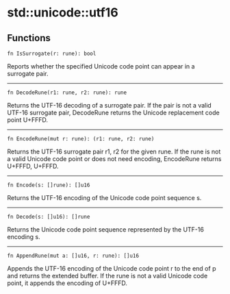 # std::unicode::utf16
## Functions
```jule
fn IsSurrogate(r: rune): bool
```
Reports whether the specified Unicode code point can appear in a surrogate pair.

---

```jule
fn DecodeRune(r1: rune, r2: rune): rune
```
Returns the UTF-16 decoding of a surrogate pair. If the pair is not a valid UTF-16 surrogate pair, DecodeRune returns the Unicode replacement code point U+FFFD.

---

```jule
fn EncodeRune(mut r: rune): (r1: rune, r2: rune)
```
Returns the UTF-16 surrogate pair r1, r2 for the given rune. If the rune is not a valid Unicode code point or does not need encoding, EncodeRune returns U+FFFD, U+FFFD.

---

```jule
fn Encode(s: []rune): []u16
```
Returns the UTF-16 encoding of the Unicode code point sequence s.

---

```jule
fn Decode(s: []u16): []rune
```
Returns the Unicode code point sequence represented by the UTF-16 encoding s.

---

```jule
fn AppendRune(mut a: []u16, r: rune): []u16
```
Appends the UTF-16 encoding of the Unicode code point r to the end of p and returns the extended buffer. If the rune is not a valid Unicode code point, it appends the encoding of U+FFFD. 